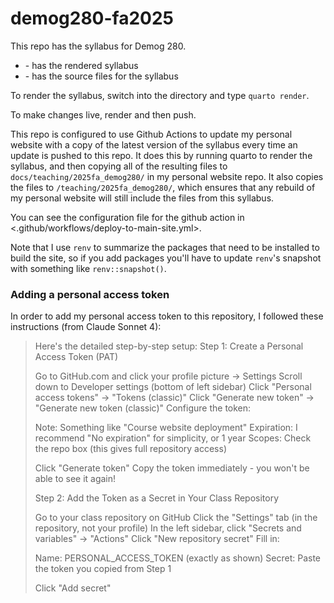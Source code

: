 # demog280-fa2025

This repo has the syllabus for Demog 280.
  
* </docs> - has the rendered syllabus
* </syllabus> - has the source files for the syllabus
  
To render the syllabus, switch into the </syllabus> directory and type `quarto render`.
  
To make changes live, render and then push.  
  
This repo is configured to use Github Actions to update my personal website with a copy of the latest version of the syllabus every time an update is pushed to this repo.  It does this by running quarto to render the syllabus, and then copying all of the resulting files to `docs/teaching/2025fa_demog280/` in my personal website repo. It also copies the files to `/teaching/2025fa_demog280/`, which ensures that any rebuild of my personal website will still include the files from this syllabus.

 You can see the configuration file for the github action in <.github/workflows/deploy-to-main-site.yml>. 

Note that I use `renv` to summarize the packages that need to be installed to build the site, so if you add packages you'll have to update `renv`'s snapshot with something like `renv::snapshot()`.


### Adding a personal access token

In order to add my personal access token to this repository, I followed these instructions (from Claude Sonnet 4):

> Here's the detailed step-by-step setup:
> Step 1: Create a Personal Access Token (PAT)
> 
> Go to GitHub.com and click your profile picture → Settings
> Scroll down to Developer settings (bottom of left sidebar)
> Click "Personal access tokens" → "Tokens (classic)"
> Click "Generate new token" → "Generate new token (classic)"
> Configure the token:
> 
> Note: Something like "Course website deployment"
> Expiration: I recommend "No expiration" for simplicity, or 1 year
> Scopes: Check the repo box (this gives full repository access)
> 
> Click "Generate token"
> Copy the token immediately - you won't be able to see it again!
> 
> Step 2: Add the Token as a Secret in Your Class Repository
> 
> Go to your class repository on GitHub
> Click the "Settings" tab (in the repository, not your profile)
> In the left sidebar, click "Secrets and variables" → "Actions"
> Click "New repository secret"
> Fill in:
> 
> Name: PERSONAL_ACCESS_TOKEN (exactly as shown)
> Secret: Paste the token you copied from Step 1
> 
> Click "Add secret"





